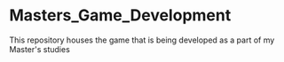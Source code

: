 # Masters_Game_Development
 This repository houses the game that is being developed as a part of my Master's studies
